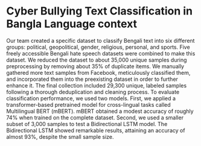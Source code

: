 # Cyber Bullying Text Classification in Bangla Language context

Our team created a specific dataset to classify Bengali text into six different groups: political,
geopolitical, gender, religious, personal, and sports. Five freely accessible Bengali hate speech
datasets were combined to make this dataset. We reduced the dataset to about 35,000 unique samples
during preprocessing by removing about 35% of duplicate items. We manually gathered more text
samples from Facebook, meticulously classified them, and incorporated them into the preexisting
dataset in order to further enhance it. The final collection included 29,300 unique, labeled samples
following a thorough deduplication and cleaning process. To evaluate classification performance, we
used two models. First, we applied a transformer-based pretrained model for cross-lingual tasks
called Multilingual BERT (mBERT). mBERT obtained a modest accuracy of roughly 74% when
trained on the complete dataset. Second, we used a smaller subset of 3,000 samples to test a
Bidirectional LSTM model. The Bidirectional LSTM showed remarkable results, attaining an
accuracy of almost 93%, despite the small sample size.

